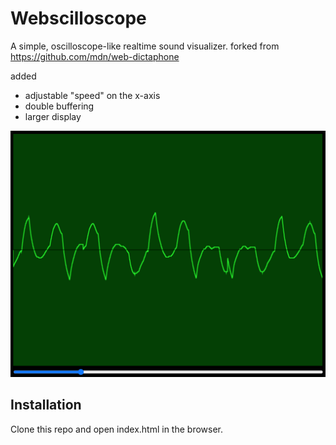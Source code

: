 # Webscilloscope

A simple, oscilloscope-like realtime sound visualizer.
forked from https://github.com/mdn/web-dictaphone

added
* adjustable "speed" on the x-axis
* double buffering
* larger display

![Screenshot](screenshot.png)

## Installation
Clone this repo and open index.html in the browser.
